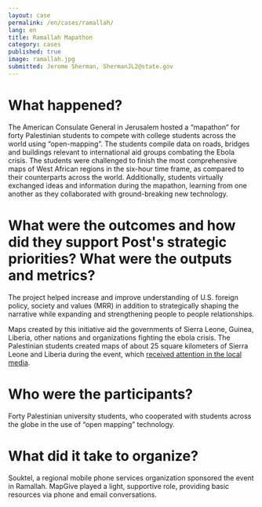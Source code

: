```yaml
---
layout: case
permalink: /en/cases/ramallah/
lang: en
title: Ramallah Mapathon
category: cases
published: true
image: ramallah.jpg
submitted: Jerome Sherman, ShermanJL2@state.gov 
---
```


# What happened?

The American Consulate General in Jerusalem hosted a “mapathon” for forty Palestinian students to compete with college students across the world using “open-mapping”. The students compile data on roads, bridges and buildings relevant to international aid groups combating the Ebola crisis. The students were challenged to finish the most comprehensive maps of West African regions in the six-hour time frame, as compared to their counterparts across the world. Additionally, students virtually exchanged ideas and information during the mapathon, learning from one another as they collaborated with ground-breaking new technology.

# What were the outcomes and how did they support Post's strategic priorities? What were the outputs and metrics?

The project helped increase and improve understanding of U.S. foreign policy, society and values (MRR) in addition to strategically shaping the narrative while expanding and strengthening people to people relationships.

Maps created by this initiative aid the governments of Sierra Leone, Guinea, Liberia, other nations and organizations fighting the ebola crisis. The Palestinian students created maps of about 25 square kilometers of Sierra Leone and Liberia during the event, which [received attention in the local media](http://www.wattan.tv/ar/news/109342.html).

# Who were the participants?

Forty Palestinian university students, who cooperated with students across the globe in the use of “open mapping” technology.

# What did it take to organize?

Souktel, a regional mobile phone services organization sponsored the event in Ramallah. MapGive played a light, supportive role, providing basic resources via phone and email conversations.

